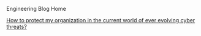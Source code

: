 Engineering Blog Home

[How to protect my organization in the current world of ever evolving cyber threats?](https://ayalamanchili.github.io/secure-sdlc.html)
